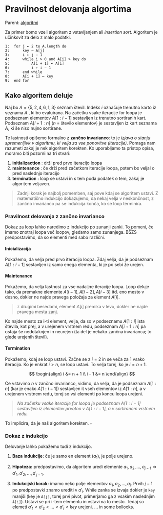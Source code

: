 # Pravilnost delovanja algortima

Parent: [algoritmi](algoritmi.md) 

Za primer bomo vzeli algoritem z vstavljanjem ali *insertion sort*. Algoritem je 
učinkovit za delo z malo podatki.

    1:  for j ← 2 to A.length do
    2:      key ← A[j]
    3:      i ← j − 1
    4:      while i > 0 and A[i] > key do
    5:          A[i + 1] ← A[i]
    6:          i ← i − 1
    7:      end while
    8:      A[i + 1] ← key
    9:  end for

## Kako algoritem deluje

Naj bo $A = \{5,2,4,6,1,3\}$ seznam števil. Indeks *i* označuje trenutno 
karto iz seznama *A* , ki bo evaluirana. Na začetku vsake iteracije for loopa
je podseznam elementov $A[1:i-1]$ sestavljen iz trenutno sortiranih kart.
Podseznam $A[i+1:n]$ ($n$ = število elementov) je sestavljen iz kart seznama A,
ki še niso nujno sortirane.

Te lastnosti opišemo formalno z **zančno invarianco**: to je *izjava o stanju 
spremenljivk v algoritmu, ki velja za vse ponovitve (iteracije)*. Pomaga nam 
razumeti zakaj je nek algoritem korekten. Ko uporabljamo ta pristop opisa, 
moramo biti pozorni na tri stvari:

1. **initializaction** : drži pred prvo iteracijo loopa
2. **maintenance** : če drži pred začetkom iteracije loopa, potem bo veljal
o pred naslednjo
iteracijo
3. **termination** : loop se ustavi in s tem poda podatek o tem, zakaj je
algoritem veljaven.

> Zadnji korak je najbolj pomemben, saj pove kdaj se algoritem ustavi. Z matematično
> indukcijo dokazujemo, da nekaj velja v neskončnost, z zančno invarianco pa se
> indukcija konča, ko se loop terminira.


### Pravilnost delovanja z zančno invarianco

Dokaz za loop lahko naredimo z indukcijo po zunanji zanki. To pomeni, če 
imamo znotraj loopa več loopov, gledamo samo zunanjega. BŠZS predpostavimo, 
da so elementi med sabo različni.


#### Inicializacija

Pokažemo, da velja pred prvo iteracijo loopa. Zdaj velja, da je podseznam 
$A[1:i-1]$ sestavljen iz samo enega elementa, ki je po sebi že urejen.

#### Maintenance

Pokažemo, da velja lastnost za vse nadaljne iteracije loopa. Loop deluje tako,
da premakne elemente $A[i-1], A[i-2], A[i-3]$ itd. eno mesto v desno, dokler
ne najde pravega položaja za element $A[i]$.

> z drugimi besedami, element $A[i]$ premika v levo, dokler ne najde pravega
> mesta zanj. 

Ko najde mesto za i-ti element, velja, da so v podseznamu $A[1:i]$ ista števila,
kot prej, a v urejenem vrstnem redu, podseznam $A[i+1:n]$ pa ostaja še nedotaknjen
in neurejen (ta del je nekako zančna invarianca; to glede urejenih števil).

#### Termination

Pokažemo, kdaj se loop ustavi. Začne se z $i = 2$ in se veča za 1 vsako iteracijo.
Ko je enkrat $i > n$, se loop ustavi. To velja torej, ko je $i = n + 1$.

$$
\begin{align}
i &= n + 1 \\
i - 1 &= n
\end{align}
$$

Če vstavimo $n$ v zančno invarianco, vidimo, da velja, da je podseznam $A[1:n]$ (kar
je enako $A[1:i-1]$) sestavljen it vseh elementov iz $A[1:n]$, a v urejenem vrstnem
redu, torej so vsi elementi po koncu loopa urejeni.

> *Na začetku vsake iteracije for loopa je podseznam $A[1:i-1]$ sestavljen iz
> elementov prvotno v $A[1:i-1]$, a v sortiranem vrstnem redu.*

To implicira, da je naš algoritem korekten. $\square$

### Dokaz z indukcijo

Delovanje lahko pokažemo tudi z indukcijo.

1. **Baza indukcije:** če je samo en element ($a_{1}$), je polje urejeno.

2. **Hipoteza:** predpostavimo, da algoritem uredi elemente
$a_{1}, a_{2}, ... , a_{j-1} \Rightarrow a'_{1}, a'_{2}, ... , a'_{j-1}$.

3. **Indukcijski korak:** imamo neko polje elementov $a_{1}, a_{2}, ... , a_{j}$.
Prvih $j-1$ po predpostavki znamo urediti v $a'_{i}$. While zanka se izvaja
dokler je `key` manjši (key je `A[j]`, torej prvi pivot, primerjamo ga z
vsakim naslednjim `A[i]`). Ustavi se pri i-tem elementu in vstavi na to mesto. 
Tedaj so elemeti $a'_{1} < a'_{2} < ... < a'_{i} < key$ urejeni. ... in 
some bollocks.
